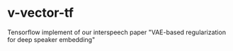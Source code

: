 # v-vector-tf
Tensorflow implement of our interspeech paper "VAE-based regularization for deep speaker embedding"

